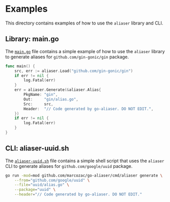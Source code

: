 # Examples

This directory contains examples of how to use the `aliaser` library and CLI.

## Library: main.go

The [`main.go`](/examples/main.go) file contains a simple example of how to use
the `aliaser` library to generate aliases for `github.com/gin-gonic/gin`
package.

```go
func main() {
	src, err := aliaser.Load("github.com/gin-gonic/gin")
	if err != nil {
		log.Fatal(err)
	}
	err = aliaser.Generate(&aliaser.Alias{
		PkgName: "gin",
		Out:     "gin/alias.go",
		Src:     src,
		Header:  "// Code generated by go-aliaser. DO NOT EDIT.",
	})
	if err != nil {
		log.Fatal(err)
	}
}
```

## CLI: aliaser-uuid.sh

The [`aliaser-uuid.sh`](/examples/aliaser-uuid.sh) file contains a simple shell
script that uses the `aliaser` CLI to generate aliases for
`github.com/google/uuid` package.

```sh
go run -mod=mod github.com/marcozac/go-aliaser/cmd/aliaser generate \
	--from="github.com/google/uuid" \
	--file="uuid/alias.go" \
	--package="uuid" \
	--header="// Code generated by go-aliaser. DO NOT EDIT."
```
